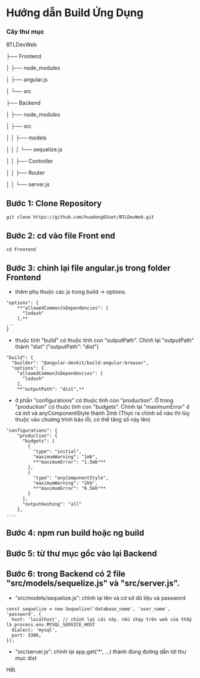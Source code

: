 # Hướng dẫn Build Ứng Dụng

### Cây thư mục
BTLDevWeb

├── Frontend

│ ├── node_modules

│ ├── angular.js

│ └── src

├── Backend

│ ├── node_modules

│ ├── src

│ │ ├── models

│ │ │ └── sequelize.js

│ │ ├── Controller

│ │ ├── Router

│ │ └── server.js

## Bước 1: Clone Repository
```
git clone https://github.com/huudong03uet/BTLDevWeb.git
```

## Bước 2: cd vào file Front end
```
cd Frontend
```

## Bước 3: chỉnh lại file angular.js trong folder Frontend
- thêm phụ thuộc các js trong build -> options.
```
"options": {
    **"allowedCommonJsDependencies": [
      "lodash"
    ],**
...
}
```

  
- thuộc tính "build" có thuộc tính con "outputPath". Chỉnh lại "outputPath" thành "dist" ("outputPath": "dist")

```
"build": {
  "builder": "@angular-devkit/build-angular:browser",
  "options": {
    "allowedCommonJsDependencies": [
      "lodash"
    ],
    **"outputPath": "dist",**
```

  
- ở phần "configurations" có thuộc tính con "production". Ở trong "production" có thuộc tính con "budgets". Chỉnh lại "maximumError" ở cả init và anyComponentStyle thành 2mb (Thực ra chỉnh số nào thì tùy thuộc vào chương trình báo lỗi, có thể tăng số này lên)
```
"configurations": {
    "production": {
      "budgets": [
        {
          "type": "initial",
          "maximumWarning": "1mb",
          **"maximumError": "1.5mb"**
        },
        {
          "type": "anyComponentStyle",
          "maximumWarning": "2kb",
          **"maximumError": "6.5kb"**
        }
      ],
      "outputHashing": "all"
    },
....
```


## Bước 4: npm run build hoặc ng build 
## Bước 5: từ thư mục gốc vào lại Backend
## Bước 6: trong Backend có 2 file "src/models/sequelize.js" và "src/server.js".
- "src/models/sequelize.js": chỉnh lại tên và cơ sở dữ liệu và password
```
const sequelize = new Sequelize('database_name', 'user_name', 'password', {
  host: 'localhost', // chỉnh lại cái này. nếu chạy trên web của thầy là process.env.MYSQL_SERVICE_HOST
  dialect: 'mysql',
  port: 3306,
});
```
- "src/server.js": chỉnh lại app.get('*', ...) thành đúng đường dẫn tới thư mục dist
  
Hết.
